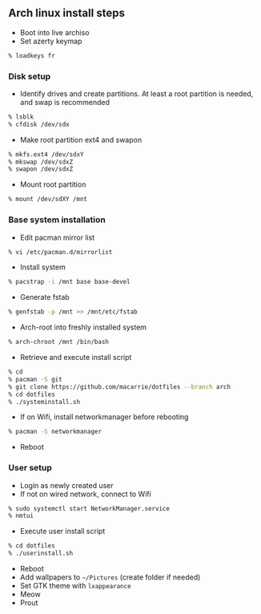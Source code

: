 ## Arch linux install steps

* Boot into live archiso
* Set azerty keymap
```bash
% loadkeys fr
```

### Disk setup

* Identify drives and create partitions. At least a root partition is needed, and swap is recommended
```bash
% lsblk
% cfdisk /dev/sdx
```
* Make root partition ext4 and swapon
```bash
% mkfs.ext4 /dev/sdxY
% mkswap /dev/sdxZ
% swapon /dev/sdxZ
```
* Mount root partition
```bash
% mount /dev/sdXY /mnt
```

### Base system installation

* Edit pacman mirror list
```bash
% vi /etc/pacman.d/mirrorlist
```
* Install system
```bash
% pacstrap -i /mnt base base-devel
```
* Generate fstab
```bash
% genfstab -p /mnt >> /mnt/etc/fstab
```
* Arch-root into freshly installed system
```bash
% arch-chroot /mnt /bin/bash
```
* Retrieve and execute install script
```bash
% cd
% pacman -S git
% git clone https://github.com/macarrie/dotfiles --branch arch
% cd dotfiles
% ./systeminstall.sh
```
* If on Wifi, install networkmanager before rebooting
```bash
% pacman -S networkmanager
```
* Reboot

### User setup
* Login as newly created user 
* If not on wired network, connect to Wifi
```bash
% sudo systemctl start NetworkManager.service
% nmtui
```
* Execute user install script
```bash
% cd dotfiles
% ./userinstall.sh
```
* Reboot
* Add wallpapers to `~/Pictures` (create folder if needed)
* Set GTK theme with `lxappearance`
* Meow
* Prout
